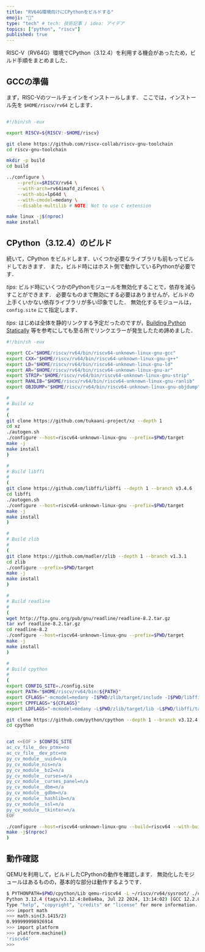 ```yaml
---
title: "RV64G環境向けにCPythonをビルドする"
emoji: "🐍"
type: "tech" # tech: 技術記事 / idea: アイデア
topics: ["python", "riscv"]
published: true
---
```


RISC-V（RV64G）環境でCPython（3.12.4）を利用する機会があったため，ビルド手順をまとめました．

## GCCの準備

まず，RISC-Vのツールチェインをインストールします．
ここでは，インストール先を `$HOME/riscv/rv64` とします．


```bash

#!/bin/sh -eux

export RISCV=${RISCV:-$HOME/riscv}

git clone https://github.com/riscv-collab/riscv-gnu-toolchain
cd riscv-gnu-toolchain

mkdir -p build
cd build

../configure \
    --prefix=$RISCV/rv64 \
    --with-arch=rv64imafd_zifencei \
    --with-abi=lp64d \
    --with-cmodel=medany \
    --disable-multilib # NOTE: Not to use C extension

make linux -j$(nproc)
make install
```

## CPython（3.12.4）のビルド

続いて，CPython をビルドします．いくつか必要なライブラリも前もってビルドしておきます．
また，ビルド時にはホスト側で動作しているPythonが必要です．

*tips:* ビルド時にいくつかのPythonモジュールを無効化することで，依存を減らすことができます．
必要なものまで無効にする必要はありませんが，ビルドの上手くいかない依存ライブラリが多い印象でした．
無効化するモジュールは，`config.site` にて指定します．

*tips:* はじめは全体を静的リンクする予定だったのですが，[Building Python Statically](https://wiki.python.org/moin/BuildStatically) 等を参考にしても至る所でリンクエラーが発生したため諦めました．


```bash
#!/bin/sh -eux

export CC="$HOME/riscv/rv64/bin/riscv64-unknown-linux-gnu-gcc"
export CXX="$HOME/riscv/rv64/bin/riscv64-unknown-linux-gnu-g++"
export LD="$HOME/riscv/rv64/bin/riscv64-unknown-linux-gnu-ld"
export AR="$HOME/riscv/rv64/bin/riscv64-unknown-linux-gnu-ar"
export STRIP="$HOME/riscv/rv64/bin/riscv64-unknown-linux-gnu-strip"
export RANLIB="$HOME/riscv/rv64/bin/riscv64-unknown-linux-gnu-ranlib"
export OBJDUMP="$HOME/riscv/rv64/bin/riscv64-unknown-linux-gnu-objdump"

#
# Build xz
#
(
git clone https://github.com/tukaani-project/xz --depth 1
cd xz
./autogen.sh
./configure --host=riscv64-unknown-linux-gnu --prefix=$PWD/target
make -j
make install
)

#
# Build libffi
#
(
git clone https://github.com/libffi/libffi --depth 1 --branch v3.4.6
cd libffi
./autogen.sh
./configure --host=riscv64-unknown-linux-gnu --prefix=$PWD/target
make -j
make install
)

#
# Build zlib
#
(
git clone https://github.com/madler/zlib --depth 1 --branch v1.3.1
cd zlib
./configure --prefix=$PWD/target
make -j
make install
)

#
# Build readline
#
(
wget http://ftp.gnu.org/pub/gnu/readline/readline-8.2.tar.gz
tar xvf readline-8.2.tar.gz
cd readline-8.2
./configure --host=riscv64-unknown-linux-gnu --prefix=$PWD/target
make -j
make install
)

#
# Build cpython
#
(
export CONFIG_SITE=./config.site
export PATH="$HOME/riscv/rv64/bin:${PATH}"
export CFLAGS="-mcmodel=medany -I$PWD/zlib/target/include -I$PWD/libffi/target/include -I$PWD/xz/target/include -I$PWD/readline-8.2/target/include"
export CPPFLAGS="${CFLAGS}"
export LDFLAGS="-mcmodel=medany -L$PWD/zlib/target/lib -L$PWD/libffi/target/lib -L$PWD/xz/target/lib -L$PWD/readline-8.2/target/lib"

git clone https://github.com/python/cpython --depth 1 --branch v3.12.4
cd cpython


cat <<EOF > $CONFIG_SITE
ac_cv_file__dev_ptmx=no
ac_cv_file__dev_ptc=no
py_cv_module__uuid=n/a
py_cv_module_nis=n/a
py_cv_module__bz2=n/a
py_cv_module__curses=n/a
py_cv_module__curses_panel=n/a
py_cv_module__dbm=n/a
py_cv_module__gdbm=n/a
py_cv_module__hashlib=n/a
py_cv_module__ssl=n/a
py_cv_module__tkinter=n/a
EOF

./configure --host=riscv64-unknown-linux-gnu --build=riscv64 --with-build-python=$(which python3.12) --disable-ipv6
make -j$(nproc)
)
```

## 動作確認

QEMUを利用して，ビルドしたCPythonの動作を確認します．
無効化したモジュールはあるものの，基本的な部分は動作するようです．

```bash
$ PYTHONPATH=$PWD/cpython/Lib qemu-riscv64 -L ~/riscv/rv64/sysroot/ ./cpython/python
Python 3.12.4 (tags/v3.12.4:8e8a4ba, Jul 22 2024, 13:14:02) [GCC 12.2.0] on linux
Type "help", "copyright", "credits" or "license" for more information.
>>> import math
>>> math.sin(3.1415/2)
0.999999998926914
>>> import platform
>>> platform.machine()
'riscv64'
>>>
```
